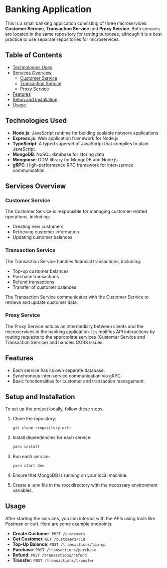 # Banking Application

This is a small banking application consisting of three microservices: **Customer Service**, **Transaction Service** and **Proxy Service**. Both services are located in the same repository for testing purposes, although it is a best practice to use separate repositories for microservices.

## Table of Contents

- [Technologies Used](#technologies-used)
- [Services Overview](#services-overview)
  - [Customer Service](#customer-service)
  - [Transaction Service](#transaction-service)
  - [Proxy Service](#proxy-service)
- [Features](#features)
- [Setup and Installation](#setup-and-installation)
- [Usage](#usage)

## Technologies Used

- **Node.js**: JavaScript runtime for building scalable network applications
- **Express.js**: Web application framework for Node.js
- **TypeScript**: A typed superset of JavaScript that compiles to plain JavaScript
- **MongoDB**: NoSQL database for storing data
- **Mongoose**: ODM library for MongoDB and Node.js
- **gRPC**: High-performance RPC framework for inter-service communication

## Services Overview

### Customer Service

The Customer Service is responsible for managing customer-related operations, including:

- Creating new customers
- Retrieving customer information
- Updating customer balances

### Transaction Service

The Transaction Service handles financial transactions, including:

- Top-up customer balances
- Purchase transactions
- Refund transactions
- Transfer of customer balances

The Transaction Service communicates with the Customer Service to retrieve and update customer data.

### Proxy Service

The Proxy Service acts as an intermediary between clients and the microservices in the banking application. It simplifies API interactions by routing requests to the appropriate services (Customer Service and Transaction Service) and handles CORS issues.

## Features

- Each service has its own separate database.
- Synchronous inter-service communication via gRPC.
- Basic functionalities for customer and transaction management.

## Setup and Installation

To set up the project locally, follow these steps:

1. Clone the repository:

   ```bash
   git clone <repository-url>
   ```

2. Install dependencies for each service:

   ```bash
   yarn install
   ```

3. Run each service:

   ```bash
   yarn start dev
   ```

4. Ensure that MongoDB is running on your local machine.
5. Create a .env file in the root directory with the necessary environment variables.

## Usage

After starting the services, you can interact with the APIs using tools like Postman or curl. Here are some example endpoints:
- **Create Customer**: `POST /customers`
- **Get Customer**: `GET /customers/:id`
- **Top-Up Balance**: `POST /transactions/top-up`
- **Purchase**: `POST /transactions/purchase`
- **Refund**: `POST /transactions/refund`
- **Transfer**: `POST /transactions/transfer`
